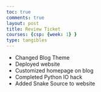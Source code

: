 ```yaml
---
toc: true
comments: true
layout: post
title: Review Ticket
courses: {csp: {week: 1} }
type: tangibles
---
```


- Changed Blog Theme
- Deployed website
- Customized homepage on blog
- Completed Python IO hack
- Added Snake Source to website

